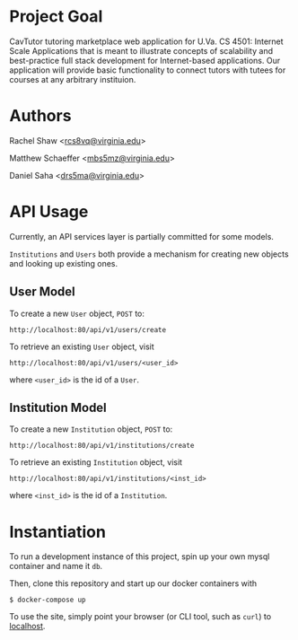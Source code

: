 Project Goal
===
CavTutor tutoring marketplace web application for U.Va. CS 4501: Internet Scale Applications that is meant to illustrate concepts of scalability and best-practice full stack development for Internet-based applications. Our application will provide basic functionality to connect tutors with tutees for courses at any arbitrary instituion.

Authors
===
Rachel Shaw \<rcs8vq@virginia.edu\>

Matthew Schaeffer \<mbs5mz@virginia.edu\>

Daniel Saha \<drs5ma@virginia.edu\>

API Usage
===
Currently, an API services layer is partially committed for some models.

`Institutions` and `Users` both provide a mechanism for creating new objects and
looking up existing ones.

User Model
---
To create a new `User` object, `POST` to:

    http://localhost:80/api/v1/users/create

To retrieve an existing `User` object, visit

    http://localhost:80/api/v1/users/<user_id>

where `<user_id>` is the id of a `User`.

Institution Model
---
To create a new `Institution` object, `POST` to:

    http://localhost:80/api/v1/institutions/create

To retrieve an existing `Institution` object, visit

    http://localhost:80/api/v1/institutions/<inst_id>

where `<inst_id>` is the id of a `Institution`.


Instantiation
===
To run a development instance of this project, spin up your own mysql container
and name it `db`.

Then, clone this repository and start up our docker containers with

    $ docker-compose up

To use the site, simply point your browser (or CLI tool, such as `curl`) to [localhost](http://localhost:80/).
